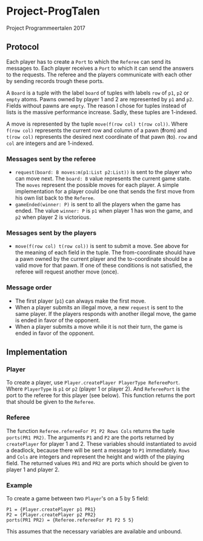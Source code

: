 # Project-ProgTalen
Project Programmeertalen 2017

## Protocol
Each player has to create a `Port` to which the `Referee` can send its messages to.
Each player receives a `Port` to which it can send the answers to the requests.
The referee and the players communicate with each other by sending records trough these ports.

A `Board` is a tuple with the label `board` of tuples with labels `row` of `p1`, `p2` or `empty` atoms. Pawns owned by player 1 and 2 are represented  by `p1` and `p2`. Fields without pawns are `empty`. The reason I chose for tuples instead of lists is the massive performance increase. Sadly, these tuples are 1-indexed.

A move is represented by the tuple `move(f(row col) t(row col))`. Where `f(row col)` represents the current row and column of a pawn (**f**rom) and `t(row col)` represents the desired next coordinate of that pawn (**t**o). `row` and `col` are integers and are 1-indexed.


### Messages sent by the referee
- `request(board: B moves:m(p1:List p2:List))` is sent to the player who can move next. The `board: B` value represents the current game state. The `moves` represent the possible moves for each player. A simple implementation for a player could be one that sends the first move from his own list back to the `Referee`.
- `gameEnded(winner: P)` is sent to all the players when the game has ended. The value `winner: P` is `p1` when player 1 has won the game, and `p2` when player 2 is victorious.

### Messages sent by the players
- `move(f(row col) t(row col))` is sent to submit a move. See above for the meaning of each field in the tuple. The from-coordinate should have a pawn owned by the current player and the to-coordinate should be a valid move for that pawn. If one of these conditions is not satisfied, the referee will request another move (once).

### Message order
- The first player (`p1`) can always make the first move.
- When a player submits an illegal move, a new `request` is sent to the same player. If the players responds with another illegal move, the game is ended in favor of the opponent.
- When a player submits a move while it is not their turn, the game is ended in favor of the opponent.

## Implementation

### Player
To create a player, use `Player.createPlayer PlayerType RefereePort`. Where `PlayerType` is `p1` or `p2` (player 1 or player 2). And `RefereePort` is the port to the referee for this player (see below). This function returns the port that should be given to the `Referee`.

### Referee
The function `Referee.refereeFor P1 P2 Rows Cols` returns the tuple `ports(PR1 PR2)`. The arguments `P1` and `P2` are the ports returned by `createPlayer` for player 1 and 2. These variables should instantiated to avoid a deadlock, because there will be sent a message to `P1` immediately. `Rows` and `Cols` are integers and represent the height and width of the playing field. The returned values `PR1` and `PR2` are ports which should be given to player 1 and player 2.

### Example
To create a game between two `Player`'s on a 5 by 5 field:
```
P1 = {Player.createPlayer p1 PR1}
P2 = {Player.createPlayer p2 PR2}
ports(PR1 PR2) = {Referee.refereeFor P1 P2 5 5}
```
This assumes that the necessary variables are available and unbound.
